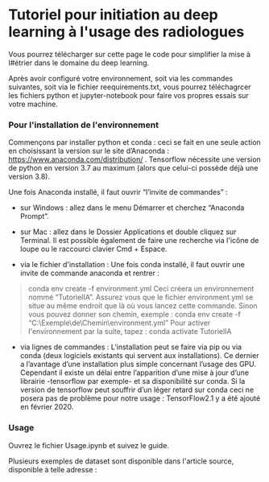 # Tutoriel pour initiation au deep learning à l'usage des radiologues
Vous pourrez télécharger sur cette page le code pour simplifier la mise à l#étrier dans le domaine du deep learning.

Après avoir configuré votre environnement, soit via les commandes suivantes, soit via le fichier reequirements.txt, vous pourrez téléchagrcer les fichiers python et jupyter-notebook pour faire vos propres essais sur votre machine.

### Pour l'installation de l'environnement
Commençons par installer python et conda : ceci se fait en une seule action en choisissant la version sur le site d’Anaconda : https://www.anaconda.com/distribution/ .
Tensorflow nécessite une version de python en version 3.7 au maximum (alors que celui-ci possède déjà une version 3.8).

Une fois Anaconda installé, il faut ouvrir “l’invite de commandes” : 
- sur Windows : allez dans le menu Démarrer et cherchez “Anaconda Prompt”.
- sur Mac : allez dans le Dossier Applications et double cliquez sur Terminal. Il est possible également de faire une recherche via l'icône de loupe ou le raccourci clavier Cmd + Espace.




- via le fichier d'installation :
Une fois conda installé, il faut ouvrir une invite de commande anaconda et rentrer :
> conda env create -f environment.yml
 Ceci créera un environnement nommé “TutorielIA”. Assurez vous que le fichier environment.yml
se situe au même endroit que là où vous lancez cette commande. Sinon vous pouvez donner son chemin, exemple : 
> conda env create -f “C:\\Exemple\de\Chemin\environment.yml”
Pour activer l'environnement par la suite, tapez :
> conda activate TutorielIA


- via lignes de commandes :
 L’installation peut se faire via pip ou via conda (deux logiciels existants qui servent aux installations). Ce dernier a l’avantage d’une installation plus simple concernant l’usage des GPU. Cependant il existe un délai entre l’apparition d’une mise à jour d’une librairie -tensorflow par exemple- et sa disponibilité sur conda. Si la version de tensorflow peut souffrir d’un léger retard sur conda ceci ne posera pas de problème pour notre usage : TensorFlow2.1 y a été ajouté en février 2020.




### Usage
Ouvrez le fichier Usage.ipynb et suivez le guide.

Plusieurs exemples de dataset sont disponible dans l'article source, disponible à telle adresse : 
